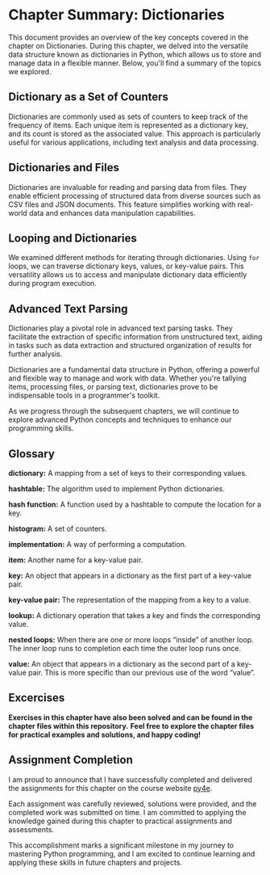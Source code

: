 # Chapter Summary: Dictionaries

This document provides an overview of the key concepts covered in the chapter on Dictionaries. During this chapter, we delved into the versatile data structure known as dictionaries in Python, which allows us to store and manage data in a flexible manner. Below, you'll find a summary of the topics we explored.

## Dictionary as a Set of Counters

Dictionaries are commonly used as sets of counters to keep track of the frequency of items. Each unique item is represented as a dictionary key, and its count is stored as the associated value. This approach is particularly useful for various applications, including text analysis and data processing.

## Dictionaries and Files

Dictionaries are invaluable for reading and parsing data from files. They enable efficient processing of structured data from diverse sources such as CSV files and JSON documents. This feature simplifies working with real-world data and enhances data manipulation capabilities.

## Looping and Dictionaries

We examined different methods for iterating through dictionaries. Using `for` loops, we can traverse dictionary keys, values, or key-value pairs. This versatility allows us to access and manipulate dictionary data efficiently during program execution.

## Advanced Text Parsing

Dictionaries play a pivotal role in advanced text parsing tasks. They facilitate the extraction of specific information from unstructured text, aiding in tasks such as data extraction and structured organization of results for further analysis.

Dictionaries are a fundamental data structure in Python, offering a powerful and flexible way to manage and work with data. Whether you're tallying items, processing files, or parsing text, dictionaries prove to be indispensable tools in a programmer's toolkit.

As we progress through the subsequent chapters, we will continue to explore advanced Python concepts and techniques to enhance our programming skills.

## Glossary

**dictionary:** A mapping from a set of keys to their corresponding values.

**hashtable:** The algorithm used to implement Python dictionaries.

**hash function:** A function used by a hashtable to compute the location for a key.

**histogram:** A set of counters.

**implementation:** A way of performing a computation.

**item:** Another name for a key-value pair.

**key:** An object that appears in a dictionary as the first part of a key-value pair.

**key-value pair:** The representation of the mapping from a key to a value.

**lookup:** A dictionary operation that takes a key and finds the corresponding value.

**nested loops:** When there are one or more loops “inside” of another loop. The inner loop runs to completion each time the outer loop runs once.

**value:** An object that appears in a dictionary as the second part of a key-value pair. This is more specific than our previous use of the word “value”.


## Excercises

**Exercises in this chapter have also been solved and can be found in the chapter files within this repository.**
**Feel free to explore the chapter files for practical examples and solutions, and happy coding!**

## Assignment Completion

I am proud to announce that I have successfully completed and delivered the assignments for this chapter on the course website [py4e](https://www.py4e.com/). 

Each assignment was carefully reviewed, solutions were provided, and the completed work was submitted on time. I am committed to applying the knowledge gained during this chapter to practical assignments and assessments.

This accomplishment marks a significant milestone in my journey to mastering Python programming, and I am excited to continue learning and applying these skills in future chapters and projects.
